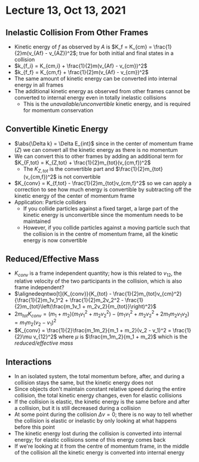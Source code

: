 # Lecture 13, Oct 13, 2021

## Inelastic Collision From Other Frames

* Kinetic energy of $f$ as observed by $A$ is $K_f = K_{cm} = \frac{1}{2}m(v_{Af} - v_{AZ})^2$; true for both initial and final states in a collision
* $k_{f_i} = K_{cm,i} + \frac{1}{2}m(v_{Af} - v_{cm})^2$
* $k_{f_f} = K_{cm,f} + \frac{1}{2}m(v_{Af} - v_{cm})^2$
* The same amount of kinetic energy can be converted into internal energy in all frames
* The additional kinetic energy as observed from other frames cannot be converted to internal energy even in totally inelastic collisions
	* This is the *unavailable/unconvertible* kinetic energy, and is required for momentum conservation

## Convertible Kinetic Energy

* $\abs{\Delta k} = \Delta E_{int}$ since in the center of momentum frame ($Z$) we can convert all the kinetic energy as there is no momentum
* We can convert this to other frames by adding an additional term for $K_{F,tot} = K_{Z,tot} + \frac{1}{2}m_{tot}(v_{cm,f})^2$
	* The $K_{Z, tot}$ is the convertible part and $\frac{1}{2}m_{tot}(v_{cm,f})^2$ is not convertible
* $K_{conv} = K_{f,tot} - \frac{1}{2}m_{tot}v_{cm,f}^2$ so we can apply a correction to see how much energy is convertible by subtracting off the kinetic energy of the center of momentum frame
* Application: Particle colliders
	* If you collide particles against a fixed target, a large part of the kinetic energy is unconvertible since the momentum needs to be maintained
	* However, if you collide particles against a moving particle such that the collision is in the centre of momentum frame, all the kinetic energy is now convertible

## Reduced/Effective Mass

* $K_{conv}$ is a frame independent quantity; how is this related to $v_{12}$, the relative velocity of the two participants in the collision, which is also frame independent?
* $\alignedeqntwo[t]{K_{conv}}{K_{tot} - \frac{1}{2}m_{tot}v_{cm}^2}{\frac{1}{2}m_1v_1^2 + \frac{1}{2}m_2v_2^2 - \frac{1}{2}m_{tot}\left(\frac{m_1v_1 + m_2v_2}{m_{tot}}\right)^2}$
* $2m_{tot}K_{conv} = (m_1 + m_2)(m_1v_1^2 + m_2v_2^2) - (m_1v_1^2 + m_2v_2^2 + 2m_1m_2v_1v_2) = m_1m_2(v_2 - v_1)^2$
* $K_{conv} = \frac{1}{2}\frac{m_1m_2}{m_1 + m_2}(v_2 - v_1)^2 = \frac{1}{2}\mu v_{12}^2$ where $\mu$ is $\frac{m_1m_2}{m_1 + m_2}$ which is the *reduced/effective mass*

## Interactions

* In an isolated system, the total momentum before, after, and during a collision stays the same, but the kinetic energy does not
* Since objects don't maintain constant relative speed during the entire collision, the total kinetic energy changes, even for elastic collisions
* If the collision is elastic, the kinetic energy is the same before and after a collision, but it is still decreased during a collision
* At some point during the collision $\Delta v = 0$; there is no way to tell whether the collision is elastic or inelastic by only looking at what happens before this point
* The kinetic energy lost during the collision is converted into internal energy; for elastic collisions some of this energy comes back
* If we're looking at it from the centre of momentum frame, in the middle of the collision all the kinetic energy is converted into internal energy

